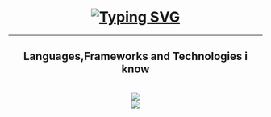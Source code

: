<h1 align="center">
<a href="https://git.io/typing-svg"><img src="https://readme-typing-svg.demolab.com?font=Fira+Code&pause=1000&color=008FF7&background=FF020200&center=true&vCenter=true&random=false&width=435&lines=%F0%9F%91%8B+Hi%2C+I%E2%80%99m+Ahmed+;%F0%9F%93%9A+I%E2%80%99m+a+new+IT+student;%F0%9F%91%80+I'm+interested+in+cybersecurity+;+%F0%9F%91%80+I'm+also+interested+in+development." alt="Typing SVG" /></a>
</h1>
<hr/>
 
 <h2 align="center">Languages,Frameworks and Technologies i know</h2>
 
<br/>

<div align="center">
    <img src="https://skillicons.dev/icons?i=html,css,js,php,laravel" /><br>
    <img src="https://skillicons.dev/icons?i=github,linux,python,go,java" /><br>
</div>
